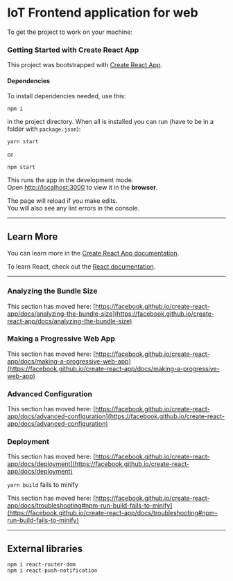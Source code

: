 # IoT Frontend application for web

To get the project to work on your machine:

### Getting Started with Create React App

This project was bootstrapped with [Create React App](https://github.com/facebook/create-react-app).

#### Dependencies

To install dependencies needed, use this:

```
npm i
```


in the project directory. 
When all is installed you can run (have to be in a folder with `package.json`):

```
yarn start
```

 or 
 
 ```
 npm start
 ```

 

This runs the app in the development mode.\
Open [http://localhost:3000](http://localhost:3000) to view it in the **browser**.

The page will reload if you make edits.\
You will also see any lint errors in the console.

----------


## Learn More

You can learn more in the [Create React App documentation](https://facebook.github.io/create-react-app/docs/getting-started).

To learn React, check out the [React documentation](https://reactjs.org/).

----------


### Analyzing the Bundle Size

This section has moved here: [https://facebook.github.io/create-react-app/docs/analyzing-the-bundle-size](https://facebook.github.io/create-react-app/docs/analyzing-the-bundle-size)

### Making a Progressive Web App

This section has moved here: [https://facebook.github.io/create-react-app/docs/making-a-progressive-web-app](https://facebook.github.io/create-react-app/docs/making-a-progressive-web-app)

### Advanced Configuration

This section has moved here: [https://facebook.github.io/create-react-app/docs/advanced-configuration](https://facebook.github.io/create-react-app/docs/advanced-configuration)

### Deployment

This section has moved here: [https://facebook.github.io/create-react-app/docs/deployment](https://facebook.github.io/create-react-app/docs/deployment)

 `yarn build` fails to minify

This section has moved here: [https://facebook.github.io/create-react-app/docs/troubleshooting#npm-run-build-fails-to-minify](https://facebook.github.io/create-react-app/docs/troubleshooting#npm-run-build-fails-to-minify)

----

## External libraries
```
npm i react-router-dom
npm i react-push-notification
```